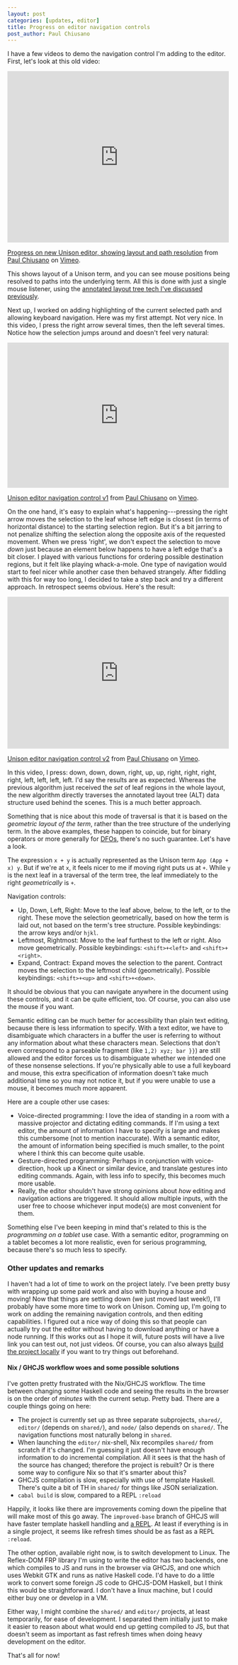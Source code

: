 ```yaml
---
layout: post
categories: [updates, editor]
title: Progress on editor navigation controls
post_author: Paul Chiusano
---
```


I have a few videos to demo the navigation control I'm adding to the editor. First, let's look at this old video:

<iframe src="https://player.vimeo.com/video/136965195" width="500" height="387" frameborder="0" webkitallowfullscreen mozallowfullscreen allowfullscreen></iframe> <p><a href="https://vimeo.com/136965195">Progress on new Unison editor, showing layout and path resolution</a> from <a href="https://vimeo.com/user37722330">Paul Chiusano</a> on <a href="https://vimeo.com">Vimeo</a>.</p>

This shows layout of a Unison term, and you can see mouse positions being resolved to paths into the underlying term. All this is done with just a single mouse listener, using the [annotated layout tree tech I've discussed previously](https://github.com/unisonweb/platform/blob/master/shared/src/Unison/Doc.hs).

Next up, I worked on adding highlighting of the current selected path and allowing keyboard navigation. Here was my first attempt. Not very nice. In this video, I press the right arrow several times, then the left several times. Notice how the selection jumps around and doesn't feel very natural:

<iframe src="https://player.vimeo.com/video/139499010" width="500" height="328" frameborder="0" webkitallowfullscreen mozallowfullscreen allowfullscreen></iframe> <p><a href="https://vimeo.com/139499010">Unison editor navigation control v1</a> from <a href="https://vimeo.com/user37722330">Paul Chiusano</a> on <a href="https://vimeo.com">Vimeo</a>.</p>

On the one hand, it's easy to explain what's happening---pressing the right arrow moves the selection to the leaf whose left edge is closest (in terms of horizontal distance) to the starting selection region. But it's a bit jarring to not penalize shifting the selection along the opposite axis of the requested movement. When we press 'right', we don't expect the selection to move _down_ just because an element below happens to have a left edge that's a bit closer. I played with various functions for ordering possible destination regions, but it felt like playing whack-a-mole. One type of navigation would start to feel nicer while another case then behaved strangely. After fiddling with this for way too long, I decided to take a step back and try a different approach. In retrospect seems obvious. Here's the result:

<iframe src="https://player.vimeo.com/video/139606000" width="500" height="343" frameborder="0" webkitallowfullscreen mozallowfullscreen allowfullscreen></iframe> <p><a href="https://vimeo.com/139606000">Unison editor navigation control v2</a> from <a href="https://vimeo.com/user37722330">Paul Chiusano</a> on <a href="https://vimeo.com">Vimeo</a>.</p>

In this video, I press: down, down, down, right, up, up, right, right, right, right, left, left, left, left. I'd say the results are as expected. Whereas the previous algorithm just received the _set_ of leaf regions in the whole layout, the new algorithm directly traverses the annotated layout tree (ALT) data structure used behind the scenes. This is a much better approach.

Something that is nice about this mode of traversal is that it is based on the _geometric layout of the term_, rather than the tree structure of the underlying term. In the above examples, these happen to coincide, but for binary operators or more generally for [DFOs](/2015-08-05/dfos.html#post-start), there's no such guarantee. Let's have a look.

The expression `x + y` is actually represented as the Unison term `App (App + x) y`. But if we're at `x`, it feels nicer to me if moving right puts us at `+`. While `y` is the next leaf in a traversal of the term tree, the leaf immediately to the right _geometrically_ is `+`. 

Navigation controls:

* Up, Down, Left, Right: Move to the leaf above, below, to the left, or to the right. These move the selection geometrically, based on how the term is laid out, not based on the term's tree structure. Possible keybindings: the arrow keys and/or `hjkl`.
* Leftmost, Rightmost: Move to the leaf furthest to the left or right. Also move geometrically. Possible keybindings: `<shift>+<left>` and `<shift>+<right>`.
* Expand, Contract: Expand moves the selection to the parent. Contract moves the selection to the leftmost child (geometrically). Possible keybindings: `<shift>+<up>` and `<shift>+<down>`.

It should be obvious that you can navigate anywhere in the document using these controls, and it can be quite efficient, too. Of course, you can also use the mouse if you want.

Semantic editing can be much better for accessibility than plain text editing, because there is less information to specify. With a text editor, we have to disambiguate which characters in a buffer the user is referring to without any information about what these characters mean. Selections that don't even correspond to a parseable fragment (like `1,2) xyz; bar }}`) are still allowed and the editor forces us to disambiguate whether we intended one of these nonsense selections. If you're physically able to use a full keyboard and mouse, this extra specification of information doesn't take much additional time so you may not notice it, but if you were unable to use a mouse, it becomes much more apparent.

Here are a couple other use cases:

* Voice-directed programming: I love the idea of standing in a room with a massive projector and dictating editing commands. If I'm using a text editor, the amount of information I have to specify is large and makes this cumbersome (not to mention inaccurate). With a semantic editor, the amount of information being specified is much smaller, to the point where I think this can become quite usable.
* Gesture-directed programming: Perhaps in conjunction with voice-direction, hook up a Kinect or similar device, and translate gestures into editing commands. Again, with less info to specify, this becomes much more usable.
* Really, the editor shouldn't have strong opinions about _how_ editing and navigation actions are triggered. It should allow multiple inputs, with the user free to choose whichever input mode(s) are most convenient for them.

Something else I've been keeping in mind that's related to this is the _programming on a tablet_ use case. With a semantic editor, programming on a tablet becomes a lot more realistic, even for serious programming, because there's so much less to specify.

### Other updates and remarks

I haven't had a lot of time to work on the project lately. I've been pretty busy with wrapping up some paid work and also with buying a house and moving! Now that things are settling down (we just moved last week!), I'll probably have some more time to work on Unison. Coming up, I'm going to work on adding the remaining navigation controls, and then editing capabilities. I figured out a nice way of doing this so that people can actually try out the editor without having to download anything or have a node running. If this works out as I hope it will, future posts will have a live link you can test out, not just videos. Of course, you can also always [build the project locally](https://github.com/unisonweb/platform) if you want to try things out beforehand.

#### Nix / GHCJS workflow woes and some possible solutions

I've gotten pretty frustrated with the Nix/GHCJS workflow. The time between changing some Haskell code and seeing the results in the browser is on the order of _minutes_ with the current setup. Pretty bad. There are a couple things going on here:

* The project is currently set up as three separate subprojects, `shared/`, `editor/` (depends on `shared/`), and `node/` (also depends on `shared/`. The navigation functions most naturally belong in `shared`.
* When launching the `editor/` nix-shell, Nix recompiles `shared/` from scratch if it's changed. I'm guessing it just doesn't have enough information to do incremental compilation. All it sees is that the hash of the source has changed; therefore the project is rebuilt? Or is there some way to configure Nix so that it's smarter about this?
* GHCJS compilation is slow, especially with use of template Haskell. There's quite a bit of TH in `shared/` for things like JSON serialization.
* `cabal build` is slow, compared to a REPL `:reload`

Happily, it looks like there are improvements coming down the pipeline that will make most of this go away. The `improved-base` branch of GHCJS will have faster template haskell handling and [a REPL](https://twitter.com/acid2/status/614076905990582272). At least if everything is in a single project, it seems like refresh times should be as fast as a REPL `:reload`.

The other option, available right now, is to switch development to Linux. The Reflex-DOM FRP library I'm using to write the editor has two backends, one which compiles to JS and runs in the browser via GHCJS, and one which uses Webkit GTK and runs as native Haskell code. I'd have to do a little work to convert some foreign JS code to GHCJS-DOM Haskell, but I think this would be straightforward. I don't have a linux machine, but I could either buy one or develop in a VM.

Either way, I might combine the `shared/` and `editor/` projects, at least temporarily, for ease of development. I separated them initially just to make it easier to reason about what would end up getting compiled to JS, but that doesn't seem as important as fast refresh times when doing heavy development on the editor.

That's all for now!
